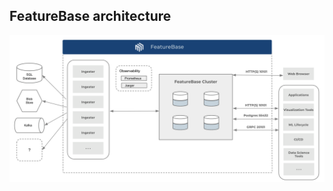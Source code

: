 ## FeatureBase architecture




![FeatureBase Network Architecture Diagram](/img/molecula-architecture-diagram.png "FeatureBase Network Architecture Diagram")

